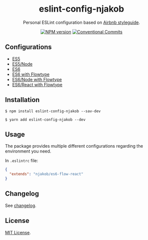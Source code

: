 
<h1 align="center">
  eslint-config-njakob
</h1>

<p align="center">
  Personal ESLint configuration based on <a href="https://github.com/airbnb/javascript">Airbnb styleguide</a>.
</p>

<p align="center">
  <a href="https://nodei.co/npm/@njakob/eslint-config"><img alt="NPM version" src="https://img.shields.io/npm/v/@njakob/eslint-config.svg"></a>
  <a href="https://conventionalcommits.org"><img alt="Conventional Commits" src="https://img.shields.io/badge/conventional%20commits-1.0.0-yellow.svg"></a>
</p>

## Configurations

* [ES5](/es5.js)
* [ES5/Node](/es5-node.js)
* [ES6](/es6.js)
* [ES6 with Flowtype](/es6-flow.js)
* [ES6/Node with Flowtype](/es6-flow-node.js)
* [ES6/React with Flowtype](/es6-flow-react.js)

## Installation

```
$ npm install eslint-config-njakob --sav-dev
```

```
$ yarn add eslint-config-njakob --dev
```

## Usage  

The package provides multiple different configurations regarding the environment you need.

In `.eslintrc` file:
```json
{
  "extends": "njakob/es6-flow-react"
}
```

## Changelog

See [changelog](CHANGELOG.md).

## License

[MIT License](LICENSE).

